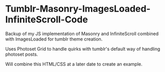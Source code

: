 # Tumblr-Masonry-ImagesLoaded-InfiniteScroll-Code
Backup of my JS implementation of Masonry and InfiniteScroll combined with ImagesLoaded for tumblr theme creation.

Uses Photoset Grid to handle quirks with tumblr's default way of handling photoset posts.

Will combine this HTML/CSS at a later date to create an example.
